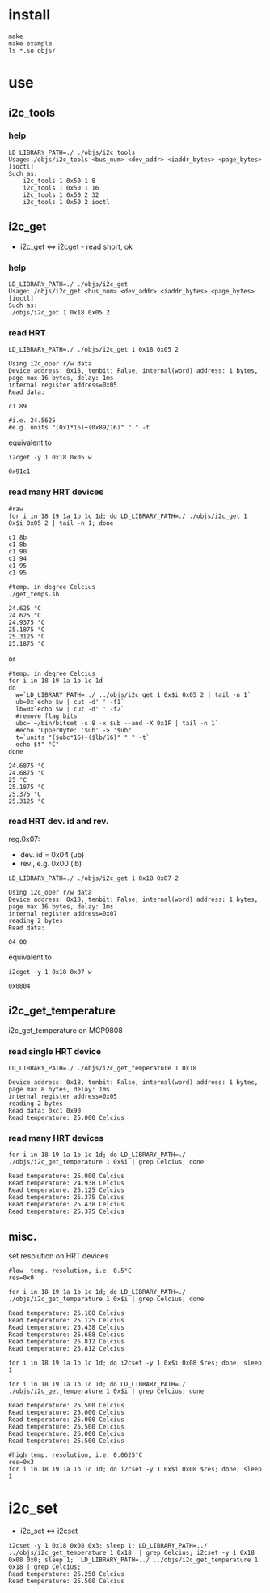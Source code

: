 # install

~~~ { .bash }
make
make example
ls *.so objs/
~~~

# use

## i2c_tools

### help

~~~ { .bash }
LD_LIBRARY_PATH=./ ./objs/i2c_tools
Usage:./objs/i2c_tools <bus_num> <dev_addr> <iaddr_bytes> <page_bytes> [ioctl]
Such as:
	i2c_tools 1 0x50 1 8
	i2c_tools 1 0x50 1 16
	i2c_tools 1 0x50 2 32
	i2c_tools 1 0x50 2 ioctl
~~~

## i2c_get

- i2c_get <=> i2cget
      - read short, ok

### help

~~~ { .bash }
LD_LIBRARY_PATH=./ ./objs/i2c_get
Usage:./objs/i2c_get <bus_num> <dev_addr> <iaddr_bytes> <page_bytes> [ioctl]
Such as:
./objs/i2c_get 1 0x18 0x05 2
~~~

### read HRT

~~~ { .bash }
LD_LIBRARY_PATH=./ ./objs/i2c_get 1 0x18 0x05 2

Using i2c_oper r/w data
Device address: 0x18, tenbit: False, internal(word) address: 1 bytes, page max 16 bytes, delay: 1ms
internal register address=0x05
Read data:

c1 89 

#i.e. 24.5625
#e.g. units "(0x1*16)+(0x89/16)" " " -t
~~~

equivalent to

~~~ { .bash }
i2cget -y 1 0x18 0x05 w

0x91c1
~~~

### read many HRT devices

~~~ { .bash }
#raw
for i in 18 19 1a 1b 1c 1d; do LD_LIBRARY_PATH=./ ./objs/i2c_get 1 0x$i 0x05 2 | tail -n 1; done

c1 8b 
c1 8b 
c1 90 
c1 94 
c1 95 
c1 95 
~~~

~~~ { .bash }
#temp. in degree Celcius
./get_temps.sh

24.625 °C
24.625 °C
24.9375 °C
25.1875 °C
25.3125 °C
25.1875 °C
~~~

or

~~~ { .bash }
#temp. in degree Celcius
for i in 18 19 1a 1b 1c 1d
do
  w=`LD_LIBRARY_PATH=../ ../objs/i2c_get 1 0x$i 0x05 2 | tail -n 1`
  ub=0x`echo $w | cut -d' ' -f1`
  lb=0x`echo $w | cut -d' ' -f2`
  #remove flag bits
  ubc=`~/bin/bitset -s 8 -x $ub --and -X 0x1F | tail -n 1`
  #echo 'UpperByte: '$ub' -> '$ubc
  t=`units "($ubc*16)+($lb/16)" " " -t`
  echo $t" °C"
done

24.6875 °C
24.6875 °C
25 °C
25.1875 °C
25.375 °C
25.3125 °C
~~~

### read HRT dev. id and rev.

reg.0x07:

- dev. id =  0x04 (ub)
- rev., e.g. 0x00 (lb)

~~~ { .bash }
LD_LIBRARY_PATH=./ ./objs/i2c_get 1 0x18 0x07 2

Using i2c_oper r/w data
Device address: 0x18, tenbit: False, internal(word) address: 1 bytes, page max 16 bytes, delay: 1ms
internal register address=0x07
reading 2 bytes
Read data:

04 00 
~~~

equivalent to

~~~ { .bash }
i2cget -y 1 0x18 0x07 w

0x0004
~~~

## i2c_get_temperature

i2c_get_temperature on MCP9808

### read single HRT device

~~~ { .bash }
LD_LIBRARY_PATH=./ ./objs/i2c_get_temperature 1 0x18

Device address: 0x18, tenbit: False, internal(word) address: 1 bytes, page max 8 bytes, delay: 1ms
internal register address=0x05
reading 2 bytes
Read data: 0xc1 0x90
Read temperature: 25.000 Celcius
~~~

### read many HRT devices

~~~ { .bash }
for i in 18 19 1a 1b 1c 1d; do LD_LIBRARY_PATH=./ ./objs/i2c_get_temperature 1 0x$i | grep Celcius; done

Read temperature: 25.000 Celcius
Read temperature: 24.938 Celcius
Read temperature: 25.125 Celcius
Read temperature: 25.375 Celcius
Read temperature: 25.438 Celcius
Read temperature: 25.375 Celcius
~~~

## misc.

set resolution on HRT devices

~~~ { .bash }
#low  temp. resolution, i.e. 0.5°C
res=0x0

for i in 18 19 1a 1b 1c 1d; do LD_LIBRARY_PATH=./ ./objs/i2c_get_temperature 1 0x$i | grep Celcius; done

Read temperature: 25.188 Celcius
Read temperature: 25.125 Celcius
Read temperature: 25.438 Celcius
Read temperature: 25.688 Celcius
Read temperature: 25.812 Celcius
Read temperature: 25.812 Celcius

for i in 18 19 1a 1b 1c 1d; do i2cset -y 1 0x$i 0x08 $res; done; sleep 1

for i in 18 19 1a 1b 1c 1d; do LD_LIBRARY_PATH=./ ./objs/i2c_get_temperature 1 0x$i | grep Celcius; done

Read temperature: 25.500 Celcius
Read temperature: 25.000 Celcius
Read temperature: 25.000 Celcius
Read temperature: 25.500 Celcius
Read temperature: 26.000 Celcius
Read temperature: 25.500 Celcius

#high temp. resolution, i.e. 0.0625°C
res=0x3
for i in 18 19 1a 1b 1c 1d; do i2cset -y 1 0x$i 0x08 $res; done; sleep 1
~~~

# i2c_set

- i2c_set <=> i2cset

~~~ { .bash }
i2cset -y 1 0x18 0x08 0x3; sleep 1; LD_LIBRARY_PATH=../ ../objs/i2c_get_temperature 1 0x18  | grep Celcius; i2cset -y 1 0x18 0x08 0x0; sleep 1;  LD_LIBRARY_PATH=../ ../objs/i2c_get_temperature 1 0x18 | grep Celcius; 
Read temperature: 25.250 Celcius
Read temperature: 25.500 Celcius
~~~

